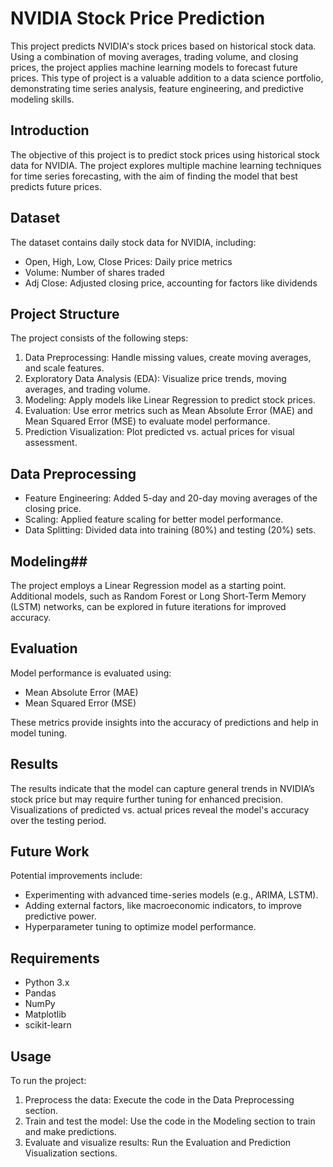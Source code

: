 # NVIDIA Stock Price Prediction #

This project predicts NVIDIA's stock prices based on historical stock data. Using a combination of moving averages, trading volume, and closing prices, the project applies machine learning models to forecast future prices. This type of project is a valuable addition to a data science portfolio, demonstrating time series analysis, feature engineering, and predictive modeling skills.


## Introduction ##
The objective of this project is to predict stock prices using historical stock data for NVIDIA. The project explores multiple machine learning techniques for time series forecasting, with the aim of finding the model that best predicts future prices.

## Dataset ##
The dataset contains daily stock data for NVIDIA, including:

- Open, High, Low, Close Prices: Daily price metrics
- Volume: Number of shares traded
- Adj Close: Adjusted closing price, accounting for factors like dividends

## Project Structure ##
The project consists of the following steps:

1. Data Preprocessing: Handle missing values, create moving averages, and scale features.
2. Exploratory Data Analysis (EDA): Visualize price trends, moving averages, and trading volume.
3. Modeling: Apply models like Linear Regression to predict stock prices.
4. Evaluation: Use error metrics such as Mean Absolute Error (MAE) and Mean Squared Error (MSE) to evaluate model performance.
5. Prediction Visualization: Plot predicted vs. actual prices for visual assessment.

## Data Preprocessing ##
- Feature Engineering: Added 5-day and 20-day moving averages of the closing price.
- Scaling: Applied feature scaling for better model performance.
- Data Splitting: Divided data into training (80%) and testing (20%) sets.

## Modeling## 
The project employs a Linear Regression model as a starting point. Additional models, such as Random Forest or Long Short-Term Memory (LSTM) networks, can be explored in future iterations for improved accuracy.

## Evaluation ##
Model performance is evaluated using:

- Mean Absolute Error (MAE)
- Mean Squared Error (MSE)
  
These metrics provide insights into the accuracy of predictions and help in model tuning.

## Results ##
The results indicate that the model can capture general trends in NVIDIA’s stock price but may require further tuning for enhanced precision. Visualizations of predicted vs. actual prices reveal the model's accuracy over the testing period.

## Future Work ##
Potential improvements include:

- Experimenting with advanced time-series models (e.g., ARIMA, LSTM).
- Adding external factors, like macroeconomic indicators, to improve predictive power.
- Hyperparameter tuning to optimize model performance.

## Requirements ##

- Python 3.x
- Pandas
- NumPy
- Matplotlib
- scikit-learn

## Usage ##
To run the project:

1. Preprocess the data: Execute the code in the Data Preprocessing section.
2. Train and test the model: Use the code in the Modeling section to train and make predictions.
3. Evaluate and visualize results: Run the Evaluation and Prediction Visualization sections.
